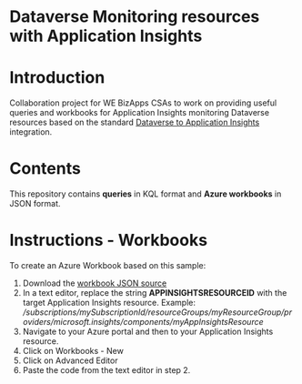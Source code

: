 # Dataverse Monitoring resources with Application Insights

# Introduction 
Collaboration project for WE BizApps CSAs to work on providing useful queries and workbooks for Application Insights monitoring Dataverse resources based on the standard [Dataverse to Application Insights](https://learn.microsoft.com/en-us/power-platform/admin/analyze-telemetry) integration.

# Contents
This repository contains **queries** in KQL format and **Azure workbooks** in JSON format.

# Instructions - Workbooks
To create an Azure Workbook based on this sample:
1. Download the [workbook JSON source](workbooks\DataverseMonitoringWorkbook101.json)
2. In a text editor, replace the string **APPINSIGHTSRESOURCEID** with the target Application Insights resource. Example: */subscriptions/mySubscriptionId/resourceGroups/myResourceGroup/providers/microsoft.insights/components/myAppInsightsResource*
3. Navigate to your Azure portal and then to your Application Insights resource.
4. Click on Workbooks - New
5. Click on Advanced Editor
6. Paste the code from the text editor in step 2.